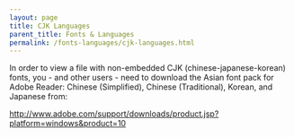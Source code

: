 ```yaml
---
layout: page
title: CJK Languages
parent_title: Fonts & Languages
permalink: /fonts-languages/cjk-languages.html
---
```


<div id="bpmbook" class="bpmbook" style="direction:ltr;">
<div class="topic_user_field">
<div id="U0">
<p>In order to view a file with non-embedded CJK (chinese-japanese-korean) fonts, you - and other users - need to download the Asian font pack for Adobe Reader: Chinese (Simplified), Chinese (Traditional), Korean, and Japanese from:</p>
<p><a href="http://www.adobe.com/support/downloads/product.jsp?platform=windows&amp;product=10">http://www.adobe.com/support/downloads/product.jsp?platform=windows&amp;product=10</a></p>
</div>
</div>

